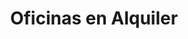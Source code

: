 ---
title: "Oficinas en Alquiler"
url: /municipio-el-alto/oficinas-en-alquiler/
shop: Leerstehend
---